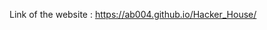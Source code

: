 Link of the website : [https://ab004.github.io/Hacker_House/
](https://ab004.github.io/Department_Website_clone/)
